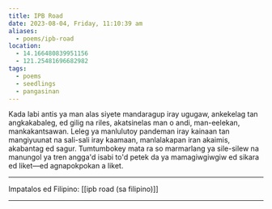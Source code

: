 ```yaml
---
title: IPB Road
date: 2023-08-04, Friday, 11:10:39 am
aliases:
  - poems/ipb-road
location:
  - 14.166480839951156
  - 121.25481696682982
tags:
  - poems
  - seedlings
  - pangasinan
---
```

Kada labi antis ya man alas siyete mandaragup iray ugugaw, ankekelag tan angkakabaleg, ed gilig na riles, akatsinelas man o andi, man-eelekan, mankakantsawan. Leleg ya manlulutoy pandeman iray kainaan tan mangiyuunat na sali-sali iray kaamaan, manlalakapan iran akaimis, akabantag ed sagur. Tumtumbokey mata ra so marmarlang ya sile-silew na manungol ya tren angga'd isabi to'd petek da ya mamagiwgiwgiw ed sikara ed liket—ed agnapokpokan a liket.

---
Impatalos ed Filipino: [[ipb road (sa filipino)]]

---

